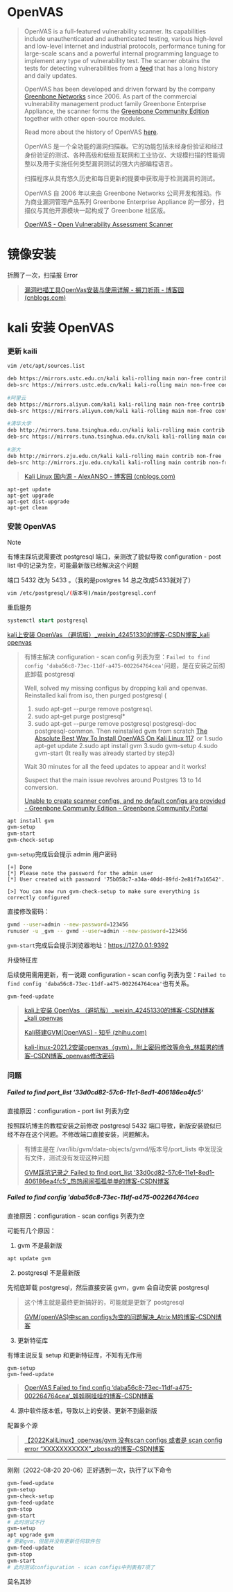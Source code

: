 # OpenVAS

> OpenVAS is a full-featured vulnerability scanner. Its capabilities include unauthenticated and authenticated testing, various high-level and low-level internet and industrial protocols, performance tuning for large-scale scans and a powerful internal programming language to implement any type of vulnerability test.
> The scanner obtains the tests for detecting vulnerabilities from a [feed](https://www.greenbone.net/en/feed-comparison/) that has a long history and daily updates.
>
> OpenVAS has been developed and driven forward by the company [Greenbone Networks](https://www.openvas.org/) since 2006. As part of the commercial vulnerability management product family Greenbone Enterprise Appliance, the scanner forms the [Greenbone Community Edition](https://greenbone.github.io/docs/latest/background.html#architecture) together with other open-source modules.
>
> Read more about the history of OpenVAS [here](https://greenbone.github.io/docs/latest/background.html#history-of-the-openvas-project).
>
> OpenVAS 是一个全功能的漏洞扫描器。它的功能包括未经身份验证和经过身份验证的测试、各种高级和低级互联网和工业协议、大规模扫描的性能调整以及用于实施任何类型漏洞测试的强大内部编程语言。
>
> 扫描程序从具有悠久历史和每日更新的提要中获取用于检测漏洞的测试。
>
> OpenVAS 自 2006 年以来由 Greenbone Networks 公司开发和推动。作为商业漏洞管理产品系列 Greenbone Enterprise Appliance 的一部分，扫描仪与其他开源模块一起构成了 Greenbone 社区版。
>
> [OpenVAS - Open Vulnerability Assessment Scanner](https://www.openvas.org/)

# 镜像安装

折腾了一次，扫描报 Error

> [漏洞扫描工具OpenVas安装与使用详解 - 搁刀听雨 - 博客园 (cnblogs.com)](https://www.cnblogs.com/sniepr/p/14190588.html)

# kali 安装 OpenVAS

### 更新 kaili

```bash
vim /etc/apt/sources.list

deb https://mirrors.ustc.edu.cn/kali kali-rolling main non-free contrib
deb-src https://mirrors.ustc.edu.cn/kali kali-rolling main non-free contrib
 
#阿里云
deb https://mirrors.aliyun.com/kali kali-rolling main non-free contrib
deb-src https://mirrors.aliyun.com/kali kali-rolling main non-free contrib
 
#清华大学
deb http://mirrors.tuna.tsinghua.edu.cn/kali kali-rolling main contrib non-free
deb-src https://mirrors.tuna.tsinghua.edu.cn/kali kali-rolling main contrib non-free
 
#浙大
deb http://mirrors.zju.edu.cn/kali kali-rolling main contrib non-free
deb-src http://mirrors.zju.edu.cn/kali kali-rolling main contrib non-free
```

> [Kali Linux 国内源 - AlexANSO - 博客园 (cnblogs.com)](https://www.cnblogs.com/R-S-PY/p/12949006.html)

```
apt-get update 
apt-get upgrade
apt-get dist-upgrade
apt-get clean
```

### 安装 OpenVAS

> [!NOTE]
>
> 有博主踩坑说需要改 postgresql 端口，亲测改了貌似导致 configuration - post list 中的记录为空，可能最新版已经解决这个问题
>
> 端口 5432 改为 5433 。（我的是postgres 14 总之改成5433就对了）
>
> ```bash
> vim /etc/postgresql/(版本号)/main/postgresql.conf
> ```
>
> 重启服务
>
> ```sql
> systemctl start postgresql
> ```
> [kali上安装 OpenVas （避坑版）_weixin_42451330的博客-CSDN博客_kali openvas](https://blog.csdn.net/weixin_42451330/article/details/123254375)

> 有博主解决 configuration - scan config 列表为空：`Failed to find config 'daba56c8-73ec-11df-a475-002264764cea'`问题，是在安装之前彻底卸载 postgresql
>
> Well, solved my missing configus by dropping kali and openvas. Reinstalled kali from iso, then purged postgresql (
>
> 1. sudo apt-get --purge remove postgresql.
> 2. sudo apt-get purge postgresql*
> 3. sudo apt-get --purge remove postgresql postgresql-doc postgresql-common.
>    Then reinstalled gvm from scratch
>    [The Absolute Best Way To Install OpenVAS On Kali Linux 117](https://www.hackingloops.com/install-openvas-kali-linux/). or
>    1.sudo apt-get update
>    2.sudo apt install gvm
>    3.sudo gvm-setup
>    4.sudo gvm-start (It really was already started by step3)
>
> Wait 30 minutes for all the feed updates to appear and it works!
>
> Suspect that the main issue revolves around Postgres 13 to 14 conversion.
>
> [Unable to create scanner configs, and no default configs are provided - Greenbone Community Edition - Greenbone Community Portal](https://community.greenbone.net/t/unable-to-create-scanner-configs-and-no-default-configs-are-provided/7929/8)

```bash
apt install gvm
gvm-setup
gvm-start
gvm-check-setup
```

`gvm-setup`完成后会提示 admin 用户密码

```log
[+] Done
[*] Please note the password for the admin user
[*] User created with password '75b058c7-a34a-40dd-89fd-2e81f7a16542'.

[>] You can now run gvm-check-setup to make sure everything is correctly configured
```

直接修改密码：

```bash
gvmd --user=admin --new-password=123456
runuser -u _gvm -- gvmd --user=admin --new-password=123456
```

`gvm-start`完成后会提示浏览器地址：https://127.0.0.1:9392 

升级特征库

后续使用需用更新，有一说跟 configuration - scan config 列表为空：`Failed to find config 'daba56c8-73ec-11df-a475-002264764cea'`也有关系。

```
gvm-feed-update
```

> [kali上安装 OpenVas （避坑版）_weixin_42451330的博客-CSDN博客_kali openvas](https://blog.csdn.net/weixin_42451330/article/details/123254375)
>
> [Kali搭建GVM(OpenVAS) - 知乎 (zhihu.com)](https://zhuanlan.zhihu.com/p/512816528)
>
> [kali-linux-2021.2安装openvas（gvm），附上密码修改等命令_林超男的博客-CSDN博客_openvas修改密码](https://blog.csdn.net/qq_40846669/article/details/119034841)

### 问题

##### Failed to find port_list ‘33d0cd82-57c6-11e1-8ed1-406186ea4fc5‘

直接原因：configuration - port list 列表为空

按照踩坑博主的教程安装之前修改 postgresql 5432 端口导致，新版安装貌似已经不存在这个问题。不修改端口直接安装，问题解决。

> 有博主是在 /var/lib/gvm/data-objects/gvmd/版本号/port_lists 中发现没有文件，测试没有发现这种问题
>
> [GVM踩坑记录之 Failed to find port_list ‘33d0cd82-57c6-11e1-8ed1-406186ea4fc5‘_热热闹闹孤孤单单的博客-CSDN博客](https://blog.csdn.net/WSA1635/article/details/119256792)

##### Failed to find config 'daba56c8-73ec-11df-a475-002264764cea

直接原因：configuration - scan configs 列表为空

可能有几个原因：

1. gvm 不是最新版

```bash
apt update gvm
```

2. postgresql 不是最新版

先彻底卸载 postgresql，然后直接安装 gvm，gvm 会自动安装 postgresql

> 这个博主就是最终更新搞好的，可能就是更新了 postgresql
>
> [GVM(openVAS)中scan configs为空的问题解决_Atrix·M的博客-CSDN博客](https://blog.csdn.net/ArthasMenethil110/article/details/120260578)

3. 更新特征库

有博主说反复 setup 和更新特征库，不知有无作用

```bash
gvm-setup
gvm-feed-update
```

> [OpenVAS Failed to find config ‘daba56c8-73ec-11df-a475-002264764cea‘_娃娃啊哇哇的博客-CSDN博客](https://blog.csdn.net/csdn_NN/article/details/125431982)

4. 源中软件版本低，导致以上的安装、更新不到最新版

配置多个源

> [【2022KaliLinux】openvas/gvm 没有scan configs 或者是 scan config error “XXXXXXXXXXX”_zbossz的博客-CSDN博客](https://blog.csdn.net/weixin_54130714/article/details/125344745)

---

刚刚（2022-08-20 20-06）正好遇到一次，执行了以下命令

```bash
gvm-feed-update
gvm-setup
gvm-check-setup
gvm-feed-update
gvm-stop
gvm-start
# 此时测试不行
gvm-setup
apt upgrade gvm
# 更新gvm，但是并没有更新任何软件包
gvm-feed-update
gvm-stop
gvm-start
# 此时测试configuration - scan configs中列表有7项了
```

莫名其妙
